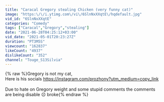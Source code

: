 ```yaml
---
title: "Caracal Gregory stealing Chicken (very funny cat)"
image: "https:\/\/i.ytimg.com\/vi\/6SlnNxXXqtE\/hqdefault.jpg"
vid_id: "6SlnNxXXqtE"
categories: "Comedy"
tags: ["Caracal","Gregory","stealing"]
date: "2021-06-28T04:25:12+03:00"
vid_date: "2021-05-01T20:23:27Z"
duration: "PT3M5S"
viewcount: "162837"
likeCount: "4937"
dislikeCount: "352"
channel: "Touge_S13Silvia"
---
```

{% raw %}Gregory is not my cat,<br />Here is his socials <a rel="nofollow" target="blank" href="https://instagram.com/prozhony?utm_medium=copy_link">https://instagram.com/prozhony?utm_medium=copy_link</a><br /><br />Due to hate on Gregory weight and some stupid comments the comments are being disable ☹️ broke{% endraw %}
